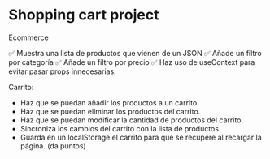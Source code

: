 # Shopping cart project

Ecommerce

✅ Muestra una lista de productos que vienen de un JSON
✅ Añade un filtro por categoría
✅ Añade un filtro por precio
✅ Haz uso de useContext para evitar pasar props innecesarias.

Carrito:

- Haz que se puedan añadir los productos a un carrito.
- Haz que se puedan eliminar los productos del carrito.
- Haz que se puedan modificar la cantidad de productos del carrito.
- Sincroniza los cambios del carrito con la lista de productos.
- Guarda en un localStorage el carrito para que se recupere al recargar la página. (da puntos)
